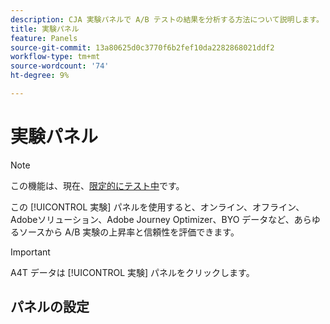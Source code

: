 ```yaml
---
description: CJA 実験パネルで A/B テストの結果を分析する方法について説明します。
title: 実験パネル
feature: Panels
source-git-commit: 13a80625d0c3770f6b2fef10da2282868021ddf2
workflow-type: tm+mt
source-wordcount: '74'
ht-degree: 9%

---
```



# 実験パネル

>[!NOTE]
>
>この機能は、現在、[限定的にテスト中](/help/release-notes/releases.md)です。

この [!UICONTROL 実験] パネルを使用すると、オンライン、オフライン、Adobeソリューション、Adobe Journey Optimizer、BYO データなど、あらゆるソースから A/B 実験の上昇率と信頼性を評価できます。

>[!IMPORTANT]
>
>A4T データは [!UICONTROL 実験] パネルをクリックします。

## パネルの設定


